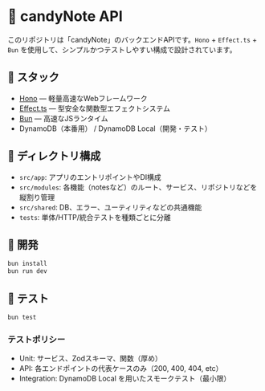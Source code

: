 # 🍬 candyNote API

このリポジトリは「candyNote」のバックエンドAPIです。`Hono` + `Effect.ts` + `Bun` を使用して、シンプルかつテストしやすい構成で設計されています。

## 🔧 スタック

- [Hono](https://hono.dev/) — 軽量高速なWebフレームワーク
- [Effect.ts](https://effect.website/) — 型安全な関数型エフェクトシステム
- [Bun](https://bun.sh/) — 高速なJSランタイム
- DynamoDB（本番用） / DynamoDB Local（開発・テスト）

## 📁 ディレクトリ構成

- `src/app`: アプリのエントリポイントやDI構成
- `src/modules`: 各機能（notesなど）のルート、サービス、リポジトリなどを縦割り管理
- `src/shared`: DB、エラー、ユーティリティなどの共通機能
- `tests`: 単体/HTTP/統合テストを種類ごとに分離

## 🚀 開発

```bash
bun install
bun run dev
```

## 🧪 テスト

```bash
bun test
```

### テストポリシー
- Unit: サービス、Zodスキーマ、関数（厚め）
- API: 各エンドポイントの代表ケースのみ（200, 400, 404, etc）
- Integration: DynamoDB Local を用いたスモークテスト（最小限）

